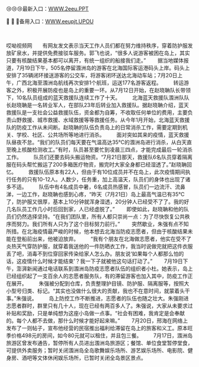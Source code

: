 <p>
	😢😢😢最新入口：<a href="http://www.baidu.com/link?url=6MA2SWnO3Raqke39an_0PUxosM6ZrUGzi1BN9tNnlPW&wd">WWW.2eeu.PPT</a> 
	<p>
		💌
💌
💌备用入口：<a href="http://www.baidu.com/link?url=6MA2SWnO3Raqke39an_0PUxosM6ZrUGzi1BN9tNnlPW&wd">WWW.eeupjt.UPOU</a> 
	</p>
	<p>
		<br />
	</p>
	<p>
		哎呦视频网　　有网友发文表示当天工作人员们都在努力维持秩序，穿着防护服发放矿泉水，并提供免费接驳车服务。郭飞也说，“很多人说游客被困在岛上，其实只要有核酸结果基本都可以离开，有统一组织的船接我们走。”
　　据当地媒体报道，7月19日下午，505名停留涠洲岛的游客在北海国际客运港码头上岸。码头上安排了35辆闭环接送游客的公交车，将游客闭环送达北海动车站；7月20日上午，广西北海至涠洲岛航线再次安排1个航班，运送177名游客返程。
　　转运游客之外，积极开展防疫也是岛上的重要一环。从7月12日开始，在赵晓聃队长带领下，10名队员组成的蓝天救援队连续工作了十天。
　　北海蓝天救援队涠洲队队长赵晓聃是一名转业军人，在部队23年后转业加入救援队。据赵晓聃介绍，蓝天救援队是一支社会公益救援队伍，资金都为自筹，不收取任何单位的费用，主要负责山野救援、城市救援、水域救援等等救援任务。从今年1月开始，北海蓝天救援队的防疫工作从未间断。赵晓聃的队伍负责岛上的日常消杀工作，需要定期到机关、学校、社区、公共场所等地进行消杀。
　　面对突如其来的疫情，蓝天救援队昼夜不怠。“我们的队员们每天要在气温高达35℃的涠洲岛进行消杀，从白天直至晚上核酸检测收工。”有时，队员甚至要忙到凌晨三四点，才能完成最后一轮消杀工作。
　　队员们还要去码头搬运物资。“7月21日那天，救援队6名队员穿着隔离服在码头帮忙搬运了200多箱医疗物资，搬完时大家全身都已经湿透了。”赵晓聃回忆。
　　救援队伍原本有22人，但由于有10位成员并不在岛上，此次疫情期间执行任务的只有10-12人。人数少，任务重，加上高温天，队员们的身体也出现了诸多不适。
　　队伍中有4名成员中暑，6名成员热感冒，队员们一边流汗、流鼻涕，一边工作，赵晓聃也感到心疼，“昨天（7月21日）岛上最高气温已有35℃了，防护服又很厚，基本上10分钟就浑身湿透，20分钟人已经受不了了。我的好几名队员工作几小时后回到家，人已经虚脱了。”
　　即使如此，赵晓聃和他的队员们仍然选择坚持。“在我们团队里，所有人都只崇尚一点：为了尽快恢复公共秩序而努力。我们所有人只为了这个目标努力前行。”
　　突然歇业，朱强有点不知所措。在北海疫情最严峻的时候，他本想去北海当防疫志愿者，但由于核酸结果未能在登船前出来，他被迫放弃。
　　“我有个朋友在北海做志愿者，他实在受不了炎热天气穿防护服，就穿着我送他的一件防晒衣工作，我当时说做完就把这件衣服丢了吧，消毒不到位穿回家传染给家人怎么办。朋友说‘如果每个人都那么怕的话，这疫情什么时候才能结束’？我一下子就被他这句话打动了。”
　　7月19日下午，澎湃新闻通过电话联系到涠洲岛防疫志愿者队伍的组织者小杜。她表示，岛上已经组织起了一支百余人的志愿者服务队，有的滞留游客也加入其中，防疫工作正在展开。
　　朱强被分配到仓库，负责整理护目镜、防护服、隔离服等，按照大小型号归类、标记。“其实也没做什么很大的贡献，我也不在意时间，就蒙着头干事。”朱强说。
　　岛上防控工作不断推进，志愿者的队伍也随之壮大。朱强刚进志愿者群时，群里只有几十人，现在已经有两百多人了。朱强说，大家从未要求过补贴和奖励，只是单纯想为这座小岛做一点事。“社会有困难，我肯定是会奉献的。每个人都不去做，那什么时候才能好起来嘛。”
　　7月20日，邢海在网络上发布了一则帖子，宣布他经营的民宿推出福利给滞留在岛上的旅客和义工。原本旺季价格498元的房间，如今80元就可以租住，并且包三餐。
　　7月17日，涠洲岛旅游区曾发布通告，暂停所有人员进出涠洲岛旅游区；餐馆、单位食堂暂停堂食，可提供外卖服务；暂时关闭涠洲岛全岛歌舞娱乐场所、游艺娱乐场所、电影院、健身房、酒吧等文体休闲娱乐场所，已暂时关闭全岛景区景点。
	</p>
